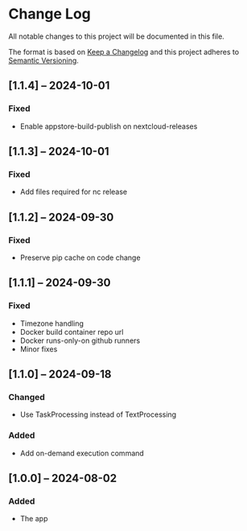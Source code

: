 <!--
  - SPDX-FileCopyrightText: 2024 Nextcloud GmbH and Nextcloud contributors
  - SPDX-License-Identifier: AGPL-3.0-or-later
-->
# Change Log
All notable changes to this project will be documented in this file.

The format is based on [Keep a Changelog](http://keepachangelog.com/)
and this project adheres to [Semantic Versioning](http://semver.org/).

## [1.1.4] – 2024-10-01

### Fixed
- Enable appstore-build-publish on nextcloud-releases


## [1.1.3] – 2024-10-01

### Fixed
- Add files required for nc release


## [1.1.2] – 2024-09-30

### Fixed
- Preserve pip cache on code change


## [1.1.1] – 2024-09-30

### Fixed
- Timezone handling
- Docker build container repo url
- Docker runs-only-on github runners
- Minor fixes


## [1.1.0] – 2024-09-18

### Changed
- Use TaskProcessing instead of TextProcessing

### Added
- Add on-demand execution command


## [1.0.0] – 2024-08-02

### Added
- The app
